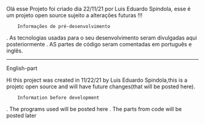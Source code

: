 
Olá esse Projeto foi criado dia 22/11/21 por Luis Eduardo Spindola, esse é um projeto open source sujeito a alterações futuras !!!

        Informações de pré-desenvolvimento

. As tecnologias usadas para o seu desenvolvimento seram divulgadas aqui posteriormente 
. AS partes de código seram comentadas em português e inglês. 


-----------------------------------------------------------------------

English-part

Hi this project was created in 11/22/21 by Luis Eduardo Spindola,this is a projetc open source and will have future changes(that will be posted here).

        Information before development

. The programs used will be posted here
. The parts from code will be posted later
